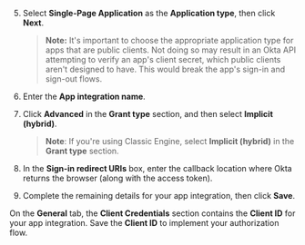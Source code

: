 5. Select **Single-Page Application** as the **Application type**, then click **Next**.

    > **Note:** It's important to choose the appropriate application type for apps that are public clients. Not doing so may result in an Okta API attempting to verify an app's client secret, which public clients aren't designed to have. This would break the app's sign-in and sign-out flows.

1. Enter the **App integration name**.
1. Click **Advanced** in the **Grant type** section, and then select **Implicit (hybrid)**.
   > **Note**: If you're using Classic Engine, select **Implicit (hybrid)** in the **Grant type** section.
1. In the **Sign-in redirect URIs** box, enter the callback location where Okta returns the browser (along with the access token).
1. Complete the remaining details for your app integration, then click **Save**.

On the **General** tab, the **Client Credentials** section contains the **Client ID** for your app integration. Save the **Client ID** to implement your authorization flow.
